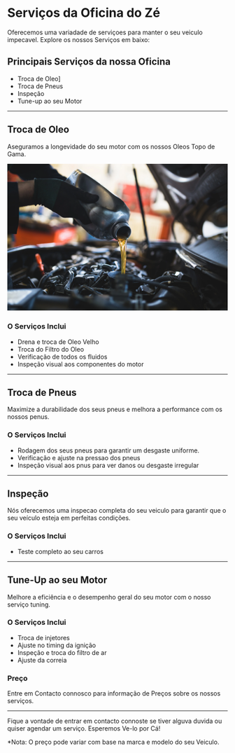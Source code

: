# Serviços da Oficina do Zé

 Oferecemos uma variadade de serviçoes para manter o seu veiculo impecavel. Explore os nossos Serviços em baixo:

## Principais Serviços da nossa Oficina

- Troca de Oleo]
- Troca de Pneus
- Inspeção
- Tune-up ao seu Motor

---

## Troca de Oleo

Aseguramos a longevidade do seu motor com os nossos Oleos Topo de Gama.

![Troca de Óleo](/img/troca-de-oleo.webp)

### O Serviços Inclui 

- Drena e troca de Oleo Velho
- Troca do Filtro do Oleo
- Verificação de todos os fluidos
- Inspeção visual aos componentes do motor

---

## Troca de Pneus

Maximize a durabilidade dos seus pneus e melhora a performance com os nossos penus.

### O Serviços Inclui 

- Rodagem dos seus pneus para garantir um desgaste uniforme.
- Verificação e ajuste na pressao dos pneus
- Inspeção visual aos pnus para ver danos ou desgaste irregular

---

## Inspeção

Nós oferecemos uma inspecao completa do seu veiculo para garantir que o seu veículo esteja em perfeitas condições. 

### O Serviços Inclui 

- Teste completo ao seu carros

---

## Tune-Up ao seu Motor

Melhore a eficiência e o desempenho geral do seu motor com o nosso serviço tuning.

### O Serviços Inclui 

- Troca de injetores
- Ajuste no timing da ignição
- Inspeção e troca do filtro de ar
- Ajuste da correia

### Preço

Entre em Contacto connosco para informação de Preços sobre os nossos serviços.

---

Fique a vontade de entrar em contacto connoste se tiver alguva duvida ou quiser agendar um serviço. Esperemos Ve-lo por Cá!

*Nota: O preço pode variar com base na marca e modelo do seu Veiculo.
